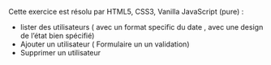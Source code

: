 Cette exercice est résolu par HTML5, CSS3, Vanilla JavaScript (pure) :

- lister des utilisateurs ( avec un format specific du date , avec une design de l’état bien spécifié)
- Ajouter un utilisateur ( Formulaire un un validation)
- Supprimer un utilisateur
